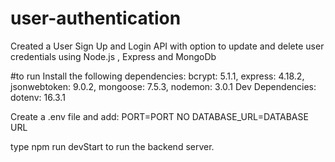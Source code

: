 # user-authentication
Created a User Sign Up and Login API with option to update and delete user credentials using Node.js , Express and MongoDb

#to run
Install the following dependencies:
bcrypt: 5.1.1,
express: 4.18.2,
jsonwebtoken: 9.0.2,
mongoose: 7.5.3,
nodemon: 3.0.1
Dev Dependencies:
dotenv: 16.3.1

Create a .env file and add:
PORT=PORT NO
DATABASE_URL=DATABASE URL

type npm run devStart to run the backend server.
